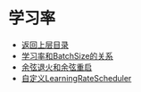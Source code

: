 # 学习率

* [返回上层目录](../tips.md)
* [学习率和BatchSize的关系](learning-rate-and-batch-size/learning-rate-and-batch-size.md)
* [余弦退火和余弦重启](cosine-annealing-warm-restarts/cosine-annealing-warm-restarts.md)
* [自定义LearningRateScheduler](custom_lr_scheduler/custom_lr_scheduler.md)

